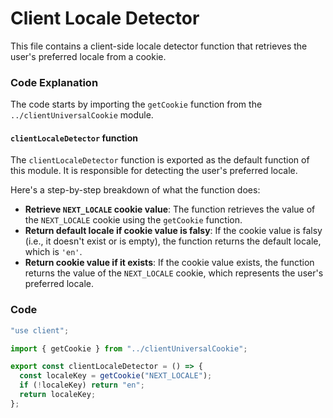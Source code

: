 # **Client Locale Detector**

This file contains a client-side locale detector function that retrieves the user's preferred locale from a cookie.

### Code Explanation

The code starts by importing the `getCookie` function from the `../clientUniversalCookie` module.

#### `clientLocaleDetector` function

The `clientLocaleDetector` function is exported as the default function of this module. It is responsible for detecting the user's preferred locale.

Here's a step-by-step breakdown of what the function does:

- **Retrieve `NEXT_LOCALE` cookie value**: The function retrieves the value of the `NEXT_LOCALE` cookie using the `getCookie` function.
- **Return default locale if cookie value is falsy**: If the cookie value is falsy (i.e., it doesn't exist or is empty), the function returns the default locale, which is `'en'`.
- **Return cookie value if it exists**: If the cookie value exists, the function returns the value of the `NEXT_LOCALE` cookie, which represents the user's preferred locale.

### Code

```typescript
"use client";

import { getCookie } from "../clientUniversalCookie";

export const clientLocaleDetector = () => {
  const localeKey = getCookie("NEXT_LOCALE");
  if (!localeKey) return "en";
  return localeKey;
};
```
